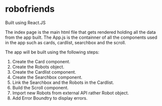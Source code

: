 # robofriends
Built using React.JS

The index page is the main html file that gets rendered holding all the data from the app built.
The App.js is the containner of all the components used in the app such as cards, cardlist, searchbox and the scroll.

The app will be built using the following steps:

  1. Create the Card component.
  2. Create the Robots object.
  3. Create the Cardlist component.
  4. Create the Searchbox component.
  5. Link the Searchbox and the Robots in the Cardlist.
  6. Build the Scroll component.
  7. Import new Robots from external API rather Robot object.
  8. Add Error Boundtry to display errors.
